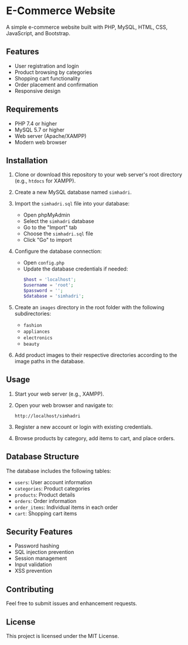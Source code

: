 # E-Commerce Website

A simple e-commerce website built with PHP, MySQL, HTML, CSS, JavaScript, and Bootstrap.

## Features

- User registration and login
- Product browsing by categories
- Shopping cart functionality
- Order placement and confirmation
- Responsive design

## Requirements

- PHP 7.4 or higher
- MySQL 5.7 or higher
- Web server (Apache/XAMPP)
- Modern web browser

## Installation

1. Clone or download this repository to your web server's root directory (e.g., `htdocs` for XAMPP).

2. Create a new MySQL database named `simhadri`.

3. Import the `simhadri.sql` file into your database:
   - Open phpMyAdmin
   - Select the `simhadri` database
   - Go to the "Import" tab
   - Choose the `simhadri.sql` file
   - Click "Go" to import

4. Configure the database connection:
   - Open `config.php`
   - Update the database credentials if needed:
     ```php
     $host = 'localhost';
     $username = 'root';
     $password = '';
     $database = 'simhadri';
     ```

5. Create an `images` directory in the root folder with the following subdirectories:
   - `fashion`
   - `appliances`
   - `electronics`
   - `beauty`

6. Add product images to their respective directories according to the image paths in the database.

## Usage

1. Start your web server (e.g., XAMPP).

2. Open your web browser and navigate to:
   ```
   http://localhost/simhadri
   ```

3. Register a new account or login with existing credentials.

4. Browse products by category, add items to cart, and place orders.

## Database Structure

The database includes the following tables:
- `users`: User account information
- `categories`: Product categories
- `products`: Product details
- `orders`: Order information
- `order_items`: Individual items in each order
- `cart`: Shopping cart items

## Security Features

- Password hashing
- SQL injection prevention
- Session management
- Input validation
- XSS prevention

## Contributing

Feel free to submit issues and enhancement requests.

## License

This project is licensed under the MIT License. 